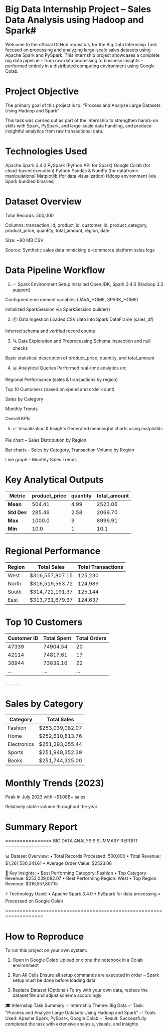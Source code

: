 # Big Data Internship Project – Sales Data Analysis using Hadoop and Spark#
Welcome to the official GitHub repository for the Big Data Internship Task focused on processing and analyzing large-scale sales datasets using Apache Spark and PySpark. This internship project showcases a complete big data pipeline – from raw data processing to business insights – performed entirely in a distributed computing environment using Google Colab.

# Project Objective

The primary goal of this project is to:
“Process and Analyze Large Datasets Using Hadoop and Spark”

This task was carried out as part of the internship to strengthen hands-on skills with Spark, PySpark, and large-scale data handling, and produce insightful analytics from raw transactional data.

# Technologies Used

Apache Spark 3.4.0
PySpark (Python API for Spark)
Google Colab (for cloud-based execution)
Python
Pandas & NumPy (for dataframe manipulations)
Matplotlib (for data visualization)
Hdoop environment (via Spark bundled binaries)

# Dataset Overview
Total Records: 500,000

Columns: transaction_id, product_id, customer_id, product_category, product_price, quantity, total_amount, region, date

Size: ~90 MB CSV

Source: Synthetic sales data mimicking e-commerce platform sales logs

 # Data Pipeline Workflow
1. ✅ Spark Environment Setup
Installed OpenJDK, Spark 3.4.0 (Hadoop 3.3 support)

Configured environment variables (JAVA_HOME, SPARK_HOME)

Initialized SparkSession via SparkSession.builder()

2. 📦 Data Ingestion
Loaded CSV data into Spark DataFrame (sales_df)

Inferred schema and verified record counts

3. 🔍 Data Exploration and Preprocessing
Schema inspection and null checks

Basic statistical description of product_price, quantity, and total_amount

4. 📊 Analytical Queries
Performed real-time analytics on:

Regional Performance (sales & transactions by region)

Top 10 Customers (based on spend and order count)

Sales by Category

Monthly Trends

Overall KPIs

5. 📈 Visualization & Insights
Generated meaningful charts using matplotlib:

Pie chart – Sales Distribution by Region

Bar charts – Sales by Category, Transaction Volume by Region

Line graph – Monthly Sales Trends

# Key Analytical Outputs
| Metric      | product\_price | quantity | total\_amount |
| ----------- | -------------- | -------- | ------------- |
| **Mean**    | 504.41         | 4.99     | 2523.06       |
| **Std Dev** | 285.46         | 2.58     | 2069.70       |
| **Max**     | 1000.0         | 9        | 8999.91       |
| **Min**     | 10.0           | 1        | 10.1          |


# Regional Performance
| Region | Total Sales      | Total Transactions |
| ------ | ---------------- | ------------------ |
| West   | \$316,557,807.15 | 125,230            |
| North  | \$316,519,563.72 | 124,989            |
| South  | \$314,722,191.37 | 125,144            |
| East   | \$313,731,679.37 | 124,637            |

# Top 10 Customers
| Customer ID | Total Spent | Total Orders |
| ----------- | ----------- | ------------ |
| 47339       | 74904.54    | 20           |
| 42114       | 74817.61    | 17           |
| 38944       | 73839.16    | 22           |
| ...         | ...         | ...          |

...	...	...

# Sales by Category
| Category    | Total Sales      |
| ----------- | ---------------- |
| Fashion     | \$253,039,082.07 |
| Home        | \$252,610,813.76 |
| Electronics | \$251,293,055.44 |
| Sports      | \$251,948,352.39 |
| Books       | \$251,744,325.00 |


# Monthly Trends (2023)
Peak in July 2023 with ~$1.08B+ sales

Relatively stable volume throughout the year

# Summary Report

================ BIG DATA ANALYSIS SUMMARY REPORT ================

📊 Dataset Overview:
• Total Records Processed: 500,000
• Total Revenue: $1,261,530,341.61
• Average Order Value: $2523.06

📌 Key Insights:
• Best Performing Category: Fashion
• Top Category Revenue: $253,039,082.07
• Best Performing Region: West
• Top Region Revenue: $316,557,807.15

⚡ Technology Used:
• Apache Spark 3.4.0
• PySpark for data processing
• Processed on Google Colab

===================================================================
# How to Reproduce
To run this project on your own system:

1. Open in Google Colab
Upload or clone the notebook in a Colab environment

2. Run All Cells
Ensure all setup commands are executed in order – Spark setup must be done before loading data

3. Replace Dataset (Optional)
To try with your own data, replace the dataset file and adjust schema accordingly

🎓 Internship Task Summary
✅ Internship Theme: Big Data
✅ Task: "Process and Analyze Large Datasets Using Hadoop and Spark"
✅ Tools Used: Apache Spark, PySpark, Google Colab
✅ Result: Successfully completed the task with extensive analysis, visuals, and insights


